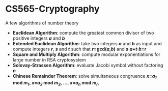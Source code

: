 # CS565-Cryptography
A few algorithms of number theory

* **Euclidean Algorithm**: compute the greatest common divisor of two positive integers ***a*** and ***b***
* **Extended Euclidean Algorithm**: take two integers ***a*** and ***b*** as input and compute integers ***r***, ***s*** and ***t*** such that ***r*=gcd(*a*,*b*)** and ***s*&sdot;*a*+*t*&sdot;*b*=r**
* **Square and Multiply Algorithm**: compute modular exponentiations for large number in RSA cryptosystem
* **Solovay-Strassen Algorithm**: evaluate Jacobi symbol without factoring ***n***
* **Chinese Remainder Theorem**: solve simultaneous congruence ***x*=*a<sub>1</sub>* mod *m<sub>1</sub>*, *x*=*a<sub>2</sub>* mod *m<sub>2</sub>*, ..., *x*=*a<sub>n</sub>* mod *m<sub>n</sub>***
